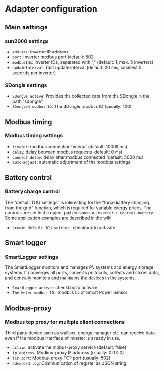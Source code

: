 # Adapter configuration

## Main settings
### sun2000 settings
* `address`: Inverter IP address
* `port`: Inverter modbus port (default: 502)
* `modbusIds`: inverter IDs, separated with "," (default: 1, max. 5 inverters)
* `updateInterval`: Fast update interval (default: 20 sec, smallest 5 seconds per inverter)
### SDongle settings
* `SDongle active`: Provides the collected data from the SDongle in the path "sdongle"
* `SDongleA modbus ID`: The SDongle modbus ID (usually: 100)

## Modbus timing 
### Modbus timing settings
* `timeout`: modbus connection timeout (default: 10000 ms)
* `delay`: delay between modbus requests (default: 0 ms)
* `connect delay`: delay after modbus connected (default: 5000 ms)
* `auto-adjust`: automatic adjustment of the modbus settings

## Battery control
### Battery charge control 
The “default TOU settings” is interesting for the “force battery charging from the grid” function, which is required for variable energy prices.
The controls are set in the opject path `sun2000.0.inverter.x.control.battery`. Some application examples are described in the [wiki](https://github.com/bolliy/ioBroker.sun2000/wiki/Battery-control)
* `create default TOU setting` : checkbox to activate 

## Smart logger
### SmartLogger settings
The SmartLogger monitors and manages PV systems and energy storage systems. It converges all ports, converts protocols, collects and stores data, and centrally monitors and maintains the devices in the systems.
* `SmartLogger active` : checkbox to activate
* `The Meter modbus ID` : modbus ID of Smart Power Sensor 

## Modbus-proxy
### Modbus tcp proxy for multiple client connections
Third party device such as wallbox, energy manager etc. can receive data even if the modbus interface of inverter is already in use. 
* `active`: activate the mobus-proxy service (default: false)
* `ip address`: Modbus-proxy IP address (usually: 0.0.0.0)
* `TCP port`: Modbus-proxy TCP port (usually: 502)
* `advanced log`: Communication of register as JSON string